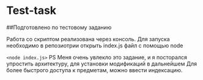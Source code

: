 # Test-task
##Подготовлено по тестовому заданию

Работа со скриптом реализована через консоль.
Для запуска необходимо в репозиотрии открыть index.js файл с помощью node

`<node index.js>` 
PS Меня очень увлекло это задание, и я посторался упростить архитектуру, для установки модификаций в дальнейшем
Для более быстрого доступа к предметам, можно ввести индексацию.
